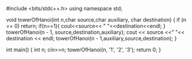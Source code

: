 #include <bits/stdc++.h>
using namespace std;

void towerOfHanoi(int n,char source,char auxiliary, char destination) 
{
  if (n == 0) return;
  if(n==1){
    cout<<source<<  " "<<destination<<endl;
  }
    towerOfHanoi(n - 1, source,destination,auxiliary);
    cout << source <<" "<< destination << endl;
    towerOfHanoi(n - 1,auxiliary,source,destination);
}
    
int main()
{
    int n;
    cin>>n;
    towerOfHanoi(n, '1', '2', '3');
    return 0;
}
